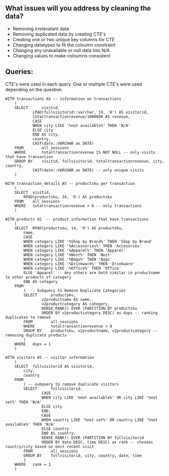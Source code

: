 ## What issues will you address by cleaning the data?

- Removing irrelevatant data
- Removing duplicated data by creating CTE's
- Creating one or two unique key columns for CTE
- Changing datatypes to fit the coloumn constraint
- Changing any unavailable or null data into N/A
- Changing values to make coloumns consistent

## Queries:

CTE's were used in each query. One or multiple CTE's were used depending on the question.

```
WITH transactions AS -- information on transactions
	(
	SELECT		visitid,
			LPAD(fullvisitorid::varchar, 19, '0') AS visitorid,
			totaltransactionrevenue/1000000 AS revenue,
			CASE 
			WHEN city LIKE '%not available%' THEN 'N/A'
			ELSE city
			END AS city,
			country,
			CAST(date::VARCHAR as DATE)
	FROM  		all_sessions
	WHERE   	totaltransactionrevenue IS NOT NULL -- only visits that have transaction
	GROUP BY	visitid, fullvisitorid, totaltransactionrevenue, city, country,
			CAST(date::VARCHAR as DATE) -- only unique visits
	)
```

```
WITH transaction_details AS -- productsku per transaction
	(
	SELECT	visitid,
		RPAD(productsku, 14, '0') AS productsku
	FROM   	all_sessions
	WHERE	totaltransactionrevenue > 0 -- only transactions
	)
```

```
WITH products AS  -- product information that have transactions
	(
	SELECT	RPAD(productsku, 14, '0') AS productsku,
		name,
		CASE
		WHEN category LIKE '%Shop by Brand%' THEN 'Shop by Brand'
		WHEN category LIKE '%Accessories%' THEN 'Accesories'
		WHEN category LIKE '%Apparel%' THEN 'Apparel'
		WHEN category LIKE '%Nest%' THEN 'Nest'
		WHEN category LIKE '%Bags%' THEN 'Bags'
		WHEN category LIKE '%Drinkware%' THEN 'Drinkware'
		WHEN category LIKE '%Office%' THEN 'Office'
		ELSE 'Apparel' -- Any others are both similar in productname to other products of category
		END AS category
	FROM
		(  -- Subquery to Remove Duplicate Categories
		SELECT		productsku,
				v2productname AS name,
				v2productcategory AS category,
				DENSE_RANK() OVER (PARTITION BY productsku
				ORDER BY v2productcategory DESC) as dups -- ranking duplicates to remove
		FROM    	all_sessions
		WHERE   	totaltransactionrevenue > 0
		GROUP BY	productsku, v2productname, v2productcategory -- removing duplicate products
		)
	WHERE	dups = 1
	)
```

```
WITH visitors AS -- visitor information 
	(
	SELECT	fullvisitorid AS visitorid,
		city,
		country
	FROM
		( -- subquery to remove duplicate visitors
		SELECT		fullvisitorid,
				CASE 
				WHEN city LIKE '%not available%' OR city LIKE '%not set%' THEN 'N/A'
				ELSE city
				END,
				CASE
				WHEN country LIKE '%not set%' OR country LIKE '%not available%' THEN 'N/A'
				ELSE country
				END AS country,
				DENSE_RANK() OVER (PARTITION BY fullvisitorid
				ORDER BY date DESC, time DESC) as rank -- chooses country/city based on most recent visit
		FROM		all_sessions
		GROUP BY	fullvisitorid, city, country, date, time
		)
	WHERE	rank = 1
	)
```











